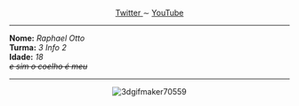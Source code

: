 <article>
  <p align="center">
    <a href="https://twitter.com/Raphis_____"> Twitter </a>
     ∼ 
    <a href="https://www.youtube.com/channel/UCRiaivH1MtlQhBzdoqcleJw"> YouTube </a>
  </p>
<hr>
  <p>
    <b>Nome:</b> <i>Raphael Otto</i> <br>
    <b>Turma:</b> <i>3 Info 2</i> <br>
    <b>Idade:</b> <i>18</i> <br>
    <del><i>e sim o coelho é meu</i></del>
  </p>
<hr>
 <div align="center">
   
  ![3dgifmaker70559](https://user-images.githubusercontent.com/101464708/183543934-44ea38f9-9f08-4c75-b7e5-bc507f318e33.gif)
  
 </div>
</article>
  
